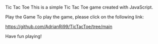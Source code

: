Tic Tac Toe
This is a simple Tic Tac Toe game created with JavaScript.

Play the Game
To play the game, please click on the following link:

https://github.com/AdrianRi99/TicTacToe/tree/main

Have fun playing!
